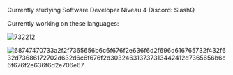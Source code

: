 Currently studying Software Developer Niveau 4
Discord: SlashQ

Currently working on these languages:


![732212](https://github.com/TXBIASQ/TXBIASQ/assets/97033980/9ee1d5e7-34d7-465e-8a22-289b766d49a4) 

![68747470733a2f2f7365656b6c6f676f2e636f6d2f696d616765732f432f632d73686172702d632d6c6f676f2d303246313737313442412d7365656b6c6f676f2e636f6d2e706e67](https://github.com/TXBIASQ/TXBIASQ/assets/97033980/17b96a94-ca92-4ff3-abb4-fbd25dd18ebf)

